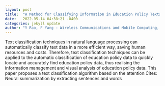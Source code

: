 ```yaml
---
layout: post
title:  "A Method for Classifying Information in Education Policy Texts Based on an Improved Attention Mechanism Model"
date:   2022-05-14 04:38:21 -0400
categories: jekyll update
author: "Y Rao, F Yang - Wireless Communications and Mobile Computing, 2022"
---
```

Text classification techniques in natural language processing can automatically classify text data in a more efficient way, saving human resources and costs. Therefore, text classification techniques can be applied to the automatic classification of education policy data to quickly locate and accurately find education policy data, thus realising the information management and visual analysis of education policy data. This paper proposes a text classification algorithm based on the attention Cites: Neural summarization by extracting sentences and words